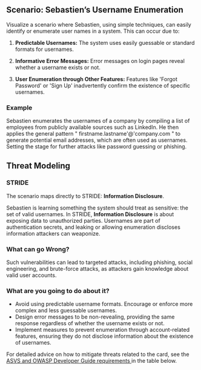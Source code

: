 ## Scenario: Sebastien’s Username Enumeration

Visualize a scenario where Sebastien, using simple techniques, can easily identify or enumerate user names in a system. This can occur due to:

1. **Predictable Usernames:** The system uses easily guessable or standard formats for usernames.

2. **Informative Error Messages:** Error messages on login pages reveal whether a username exists or not.

3. **User Enumeration through Other Features:** Features like 'Forgot Password' or 'Sign Up' inadvertently confirm the existence of specific usernames.

### Example

Sebastien enumerates the usernames of a company by compiling a list of employees from publicly available sources such as LinkedIn. He then applies the general pattern " firstname.lastname'@'company.com " to generate potential email addresses, which are often used as usernames.  Setting the stage for further attacks like password guessing or phishing.

## Threat Modeling

### STRIDE

The scenario maps directly to STRIDE: **Information Disclosure**.

Sebastien is learning something the system should treat as sensitive: the set of valid usernames.
In STRIDE, **Information Disclosure** is about exposing data to unauthorized parties. Usernames are part of authentication secrets, and leaking or allowing enumeration discloses information attackers can weaponize.

### What can go Wrong?

Such vulnerabilities can lead to targeted attacks, including phishing, social engineering, and brute-force attacks, as attackers gain knowledge about valid user accounts.

### What are you going to do about it?

- Avoid using predictable username formats. Encourage or enforce more complex and less guessable usernames.
- Design error messages to be non-revealing, providing the same response regardless of whether the username exists or not.
- Implement measures to prevent enumeration through account-related features, ensuring they do not disclose information about the existence of usernames.

For detailed advice on how to mitigate threats related to the card, see the [ASVS and OWASP Developer Guide requirements ](#mapping 'ASVS and OWASP Developer Guide requirements [internal]') in the table below.
